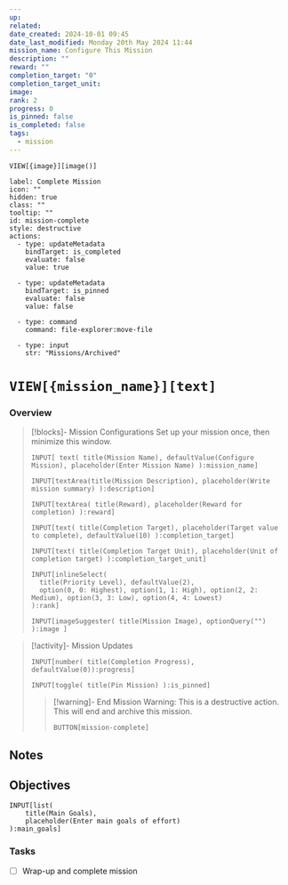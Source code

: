 ```yaml
---
up: 
related: 
date_created: 2024-10-01 09:45
date_last_modified: Monday 20th May 2024 11:44
mission_name: Configure This Mission
description: ""
reward: ""
completion_target: "0"
completion_target_unit: 
image: 
rank: 2
progress: 0
is_pinned: false
is_completed: false
tags:
  - mission
---
```


```meta-bind
VIEW[{image}][image()]
```

```meta-bind-button
label: Complete Mission
icon: ""
hidden: true
class: ""
tooltip: ""
id: mission-complete
style: destructive
actions:
  - type: updateMetadata
    bindTarget: is_completed
    evaluate: false
    value: true
    
  - type: updateMetadata
    bindTarget: is_pinned
    evaluate: false
    value: false
    
  - type: command
    command: file-explorer:move-file
    
  - type: input
    str: "Missions/Archived"

```


# `VIEW[{mission_name}][text]`

### Overview

> [!blocks]- Mission Configurations
> Set up your mission once, then minimize this window.
> 
>```meta-bind
>INPUT[ text( title(Mission Name), defaultValue(Configure Mission), placeholder(Enter Mission Name) ):mission_name]
>```
>
> ```meta-bind
> INPUT[textArea(title(Mission Description), placeholder(Write mission summary) ):description]
> ```
> 
> ```meta-bind
> INPUT[textArea( title(Reward), placeholder(Reward for completion) ):reward]
> ```
>
>```meta-bind
>INPUT[text( title(Completion Target), placeholder(Target value to complete), defaultValue(10) ):completion_target]
>```
>
>
>```meta-bind
>INPUT[text( title(Completion Target Unit), placeholder(Unit of completion target) ):completion_target_unit]
>```
>
> ```meta-bind
>INPUT[inlineSelect(
>	title(Priority Level), defaultValue(2),
>	option(0, 0: Highest), option(1, 1: High), option(2, 2: Medium), option(3, 3: Low), option(4, 4: Lowest)
>):rank]
>```
>
>```meta-bind
>INPUT[imageSuggester( title(Mission Image), optionQuery("") ):image ]
>```
>

> [!activity]- Mission Updates
> 
>
> ```meta-bind
> INPUT[number( title(Completion Progress), defaultValue(0)):progress]
>```
>
>```meta-bind
>INPUT[toggle( title(Pin Mission) ):is_pinned]
>```
>
> > [!warning]- End Mission
> >Warning: This is a destructive action. This will end and archive this mission.
> >
> >`BUTTON[mission-complete]`
> 

## Notes




## Objectives
```meta-bind
INPUT[list(
	title(Main Goals),
	placeholder(Enter main goals of effort)
):main_goals]
```
### Tasks
- [ ] Wrap-up  and complete mission





